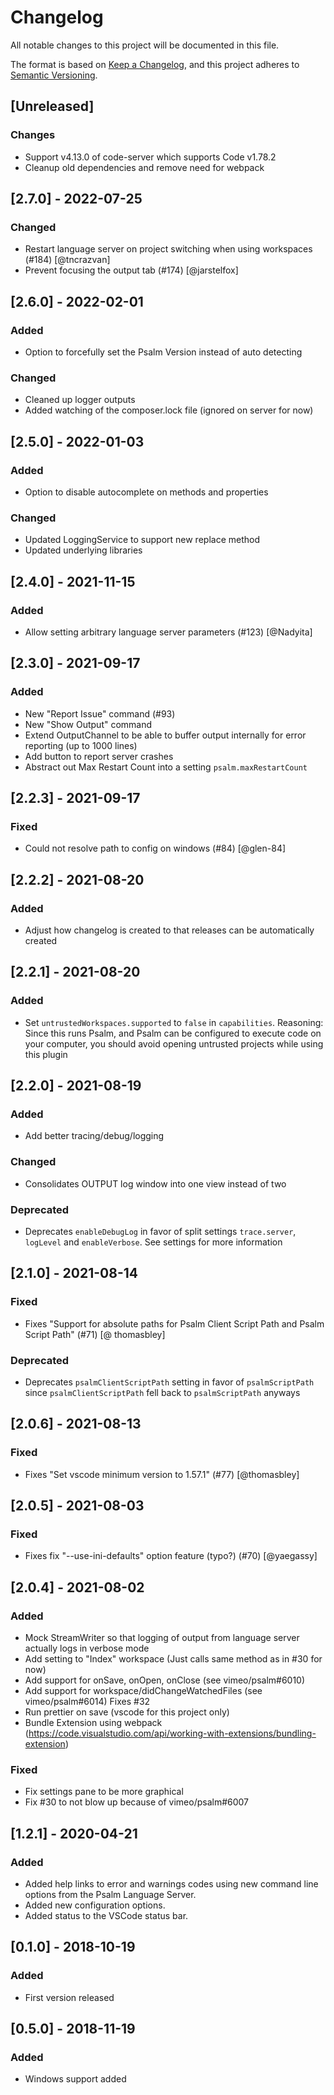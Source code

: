 # Changelog

All notable changes to this project will be documented in this file.

The format is based on [Keep a Changelog](https://keepachangelog.com/en/1.0.0/),
and this project adheres to [Semantic Versioning](https://semver.org/spec/v2.0.0.html).

## [Unreleased]

### Changes

-   Support v4.13.0 of code-server which supports Code v1.78.2
-   Cleanup old dependencies and remove need for webpack

## [2.7.0] - 2022-07-25

### Changed

-   Restart language server on project switching when using workspaces (#184) [@tncrazvan]
-   Prevent focusing the output tab (#174) [@jarstelfox]

## [2.6.0] - 2022-02-01

### Added

-   Option to forcefully set the Psalm Version instead of auto detecting

### Changed

-   Cleaned up logger outputs
-   Added watching of the composer.lock file (ignored on server for now)

## [2.5.0] - 2022-01-03

### Added

-   Option to disable autocomplete on methods and properties

### Changed

-   Updated LoggingService to support new replace method
-   Updated underlying libraries

## [2.4.0] - 2021-11-15

### Added

-   Allow setting arbitrary language server parameters (#123) [@Nadyita]

## [2.3.0] - 2021-09-17

### Added

-   New "Report Issue" command (#93)
-   New "Show Output" command
-   Extend OutputChannel to be able to buffer output internally for error reporting (up to 1000 lines)
-   Add button to report server crashes
-   Abstract out Max Restart Count into a setting `psalm.maxRestartCount`

## [2.2.3] - 2021-09-17

### Fixed

-   Could not resolve path to config on windows (#84) [@glen-84]

## [2.2.2] - 2021-08-20

### Added

-   Adjust how changelog is created to that releases can be automatically created

## [2.2.1] - 2021-08-20

### Added

-   Set `untrustedWorkspaces.supported` to `false` in `capabilities`. Reasoning: Since this runs Psalm, and Psalm can be configured to execute code on your computer, you should avoid opening untrusted projects while using this plugin

## [2.2.0] - 2021-08-19

### Added

-   Add better tracing/debug/logging

### Changed

-   Consolidates OUTPUT log window into one view instead of two

### Deprecated

-   Deprecates `enableDebugLog` in favor of split settings `trace.server`, `logLevel` and `enableVerbose`. See settings for more information

## [2.1.0] - 2021-08-14

### Fixed

-   Fixes "Support for absolute paths for Psalm Client Script Path and Psalm Script Path" (#71) [@ thomasbley]

### Deprecated

-   Deprecates `psalmClientScriptPath` setting in favor of `psalmScriptPath` since `psalmClientScriptPath` fell back to `psalmScriptPath` anyways

## [2.0.6] - 2021-08-13

### Fixed

-   Fixes "Set vscode minimum version to 1.57.1" (#77) [@thomasbley]

## [2.0.5] - 2021-08-03

### Fixed

-   Fixes fix "--use-ini-defaults" option feature (typo?) (#70) [@yaegassy]

## [2.0.4] - 2021-08-02

### Added

-   Mock StreamWriter so that logging of output from language server actually logs in verbose mode
-   Add setting to "Index" workspace (Just calls same method as in #30 for now)
-   Add support for onSave, onOpen, onClose (see vimeo/psalm#6010)
-   Add support for workspace/didChangeWatchedFiles (see vimeo/psalm#6014) Fixes #32
-   Run prettier on save (vscode for this project only)
-   Bundle Extension using webpack (https://code.visualstudio.com/api/working-with-extensions/bundling-extension)

### Fixed

-   Fix settings pane to be more graphical
-   Fix #30 to not blow up because of vimeo/psalm#6007

## [1.2.1] - 2020-04-21

### Added

-   Added help links to error and warnings codes using new command line options from the Psalm Language Server.
-   Added new configuration options.
-   Added status to the VSCode status bar.

## [0.1.0] - 2018-10-19

### Added

-   First version released

## [0.5.0] - 2018-11-19

### Added

-   Windows support added

